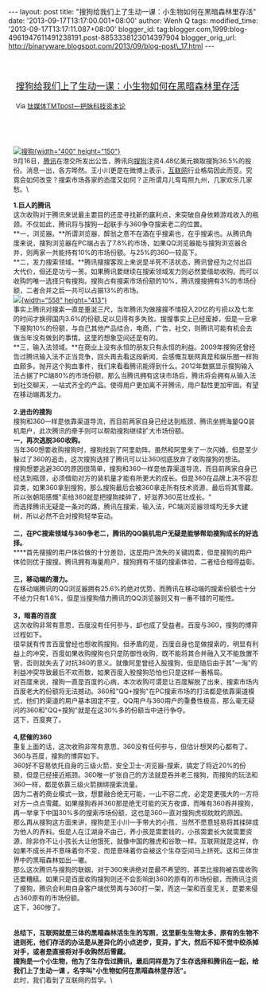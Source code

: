 --- layout: post title:
"搜狗给我们上了生动一课：小生物如何在黑暗森林里存活" date:
'2013-09-17T13:17:00.001+08:00' author: Wenh Q tags: modified\_time:
'2013-09-17T13:17:11.087+08:00' blogger\_id:
tag:blogger.com,1999:blog-4961947611491238191.post-8853338123014397904
blogger\_orig\_url:
http://binaryware.blogspot.com/2013/09/blog-post\_17.html ---
<div style="margin: 10px; padding: 5px;">

<div style="font-size: 18px;">

[\
搜狗给我们上了生动一课：小生物如何在黑暗森林里存活](http://www.tmtpost.com/64009.html)

</div>

<div style="font-size: 13px;">

Via [钛媒体TMTpost—把脉科技资本论](http://www.tmtpost.com/)

</div>

</div>

<div style="font-size: 13px; padding: 15px 0 10px 10px;">

\
[![搜狗](http://www.tmtpost.com/wp-content/uploads/2013/06/%E6%90%9C%E7%8B%97logo.jpg "搜狗logo"){width="400"
height="150"}](http://www.tmtpost.com/wp-content/uploads/2013/06/%E6%90%9C%E7%8B%97logo.jpg)\
9月16日，[腾讯](http://www.tmtpost.com/tag/%E8%85%BE%E8%AE%AF "查看 腾讯 中的全部文章")在港交所发出公告，腾讯向[搜狗](http://www.tmtpost.com/tag/sogou "查看 搜狗 中的全部文章")注资4.48亿美元换取搜狗36.5%的股份。消息一出，各方哗然。王小川更是在微博上表示，[互联网](http://www.tmtpost.com/tag/%E4%BA%92%E8%81%94%E7%BD%91 "查看 互联网 中的全部文章")行业格局因此而变。究竟会如何改变？搜索市场各家的态度又如何？正所谓月儿弯弯照九州，几家欢乐几家愁。\
<div>

**1.巨人的腾讯**\
这次收购对于腾讯来说最主要目的还是寻找新的赢利点，来突破自身依赖游戏收入的瓶颈。不仅如此，腾讯将与搜狗一起联手与360争夺搜索老二的位置。\
**一，浏览器。**所谓浏览器，醉翁之意不在酒在乎搜索也，在乎搜索也。从腾讯角度来说，搜狗浏览器在PC端占去了7.8%的市场，如果QQ浏览器能与搜狗浏览器合并，则两家一共能持有10%的市场份额。与25%的360一较高下。\
**二，发力搜索领域。**腾讯搜搜客观上来说是半死不活状态，腾讯曾经为之付出巨大代价，但还是功亏一篑。如果腾讯要继续在搜索领域发力则必然要借助收购。而可以收购的唯一选择只有搜狗。搜狗占有搜索市场份额的10%，腾讯搜搜拥有3%的市场份额，二者合并之后一共可以占据13%的市场。\
[![](http://www.tmtpost.com/wp-content/uploads/2013/09/137934139716.jpg){width="558"
height="413"}](http://www.tmtpost.com/?attachment_id=64005)\
事实上腾讯对搜索一直是垂涎三尺，当年腾讯为做搜搜不惜投入20亿的亏损以及七年的时间才换得国内3.6%的份额,足以见得有多失败。搜搜事实上已经废掉，但是一旦拿下搜狗10%的份额，与自己其他产品结合，电商，广告，社交，则腾讯可能有机会去做当年没有做到的事情。这里的想象空间还是有的。\
**三，输入法领域。**在商业上没有永恒的朋友只有永恒的利益。2009年搜狗还曾经告过腾讯输入法不正当竞争，回头再去看这段新闻，会感慨互联网真是和娱乐圈一样狗血颇多。抛开这个狗血事件，我们来看看腾讯能得到什么。2012年数据显示搜狗输入法占据了PC端80%的市场份额，那么当腾讯拥有这块市场后，腾讯将会拥有从输入法到社交聊天，一站式齐全的产品。使得用户更加离不开腾讯，用户黏性更加牢固。有望在移动端再发力。\
\
**2.进击的搜狗**\
搜狗和360一样是依靠渠道导流，而目前两家自身已经达到瓶颈，腾讯坐拥海量QQ装机用户，此次腾讯的牵手则可以帮助搜狗继续扩大市场份额。\
**一，再次逃脱360收购。**\
当年360想要收购搜狗时，搜狗找到了阿里助阵。虽然和阿里来了一次闪婚，但是至少躲过了360的追击，这次搜狗选择了腾讯可以让360彻底放弃了收购搜狗的想法。\
搜狗想要逃避360的原因很简单，搜狗和360一样是依靠渠道导流，而目前两家自身已经达到瓶颈，必须借助对方的装机量才能有所更大的成长。但是360在品牌上决不容忍异类，如果360拿到搜狗，那么搜狗最后会被360拿走所有技术资源，最后将其雪藏。所以张朝阳感慨"卖给360就是把搜狗揉碎了，好滋养360茁壮成长。"\
而选择腾讯无疑是一条对的路，腾讯在搜索，输入法，PC端浏览器领域均无多大建树，所以必然不会对搜狗轻举妄动。\
\
**二，在PC搜索领域与360争老二，腾讯的QQ装机用户无疑是能够帮助搜狗成长的好选择。**\
****首先搜搜的用户体验做的十分差劲，这是用户流失的关键因素，但是搜狗的用户体验则优于搜搜。腾讯拥有海量用户，搜狗拥有不错的搜索体验，二者结合相得益彰。\
\
**三，移动端的潜力。**\
在移动端腾讯的QQ浏览器拥有25.6%的绝对优势，而腾讯在移动端的搜索份额也十分不给力只有1.6%，但是当搜狗借力腾讯的QQ浏览器则又有一番不错的可能性。\
\
**3，暗喜的百度**\
这次收购非常有意思，百度没有任何参与，却也成了受益者。百度与360，搜狗的博弈过程如下。\
很早就有传言百度曾经也想收购搜狗。但矛盾的是，百度自身也是做搜索的，明显有利益上的冲突，百度如果收购搜狗也只是防御性收购，既不能将其合并融入又不能放置不管，否则就失去了对抗360的意义。就像阿里曾经入股搜狗，但是随后由于其"一淘"的利益冲突导致最后不欢而散，如果百度入股搜狗恐怕也只是这样一番格局。\
对百度来说，搜狗一直是百度的心病，本次收购可谓是让百度解脱了出来，搜索市场内百度老大的份额将无法撼动。360和"QQ+搜狗"在PC搜索市场的打法都是依靠渠道模式，他们的渠道的用户基本固定不变，QQ用户与360用户的重叠性极高，那么毫无疑问的360和"QQ+搜狗"就是在这30%多的份额当中进行争夺。\
这下，百度爽了。\
\
**4,悲催的360**\
重复上面的话，这次收购非常有意思，360没有任何参与，但估计想哭的心都有了。360与百度，搜狗的博弈如下。\
360好不容易依托自身的三级火箭，安全卫士-浏览器-搜索，搞定了将近20%的份额，但是已经接近瓶颈。360唯一扩张自己的方法就是吞并老三搜狗，而搜狗的玩法和360一样，都是依靠三级火箭捆绑搜索流量。\
因为二者的商业模式一致，想要融合绝无可能，一山不容二虎，必定是更强大的一方将对方一点点雪藏。如果搜狗吞并360那是绝无可能的天方夜谭，而唯有360吞并搜狗，再一举拿下中国30%多的搜索市场份额，这也是360一直对搜狗虎视眈眈的原因。\
那么再从搜狗这方面来讲，搜狗是王小川一手带大的小孩，当然不愿意轻易将其揉碎成为他人的养料。但是人在江湖身不由己，养小孩是需要钱的，小孩需要长大就需要资源，除非你不让小孩长大让他饿死，就像中国的雅虎和谷歌一样。互联网就是这样，你如果不成长并不意味着你不变，而是意味着你会被这个生存空间马上挤死。这和三体世界中的黑暗森林如出一辙。\
那么这次腾讯与搜狗的联姻，对于360来讲绝对是最不希望的，甚至比搜狗被百度收购还要糟糕。如果只是百度收购搜狗则还不会影响到360的原有的市场份额，而腾讯注资了搜狗，腾讯会利用自身客户端优势再与360打一架，而这一架和百度无关，是要来侵占360原有的市场份额。\
这下，360惨了。\
\
\
**总结下，互联网就是三体的黑暗森林活生生的写照，这里新生生物太多，原有的生物不进则死，他们存活的办法是从差异化的小点进步，变异，扩大，然后不知不觉中绞杀掉对手，或者是直接将对手收购然后雪藏。**\
**搜狗是一个小生物，他为了生存告过腾讯，最后同样是为了生存选择和腾讯在一起，给我们上了生动一课 ，名字叫"小生物如何在黑暗森林里存活"。**\
此时，我们看到了互联网的哲学。\

</div>

</div>
